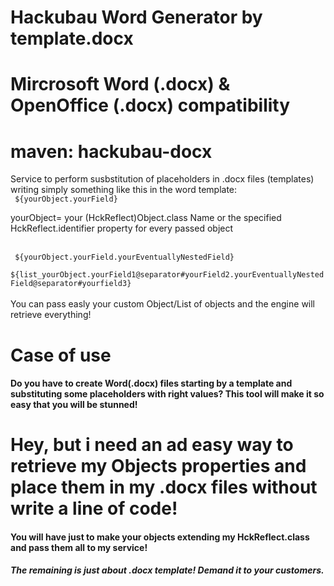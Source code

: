 # Hackubau Word Generator by template.docx 
# Mircrosoft Word (.docx) & OpenOffice (.docx) compatibility
# maven: hackubau-docx
Service to perform susbstitution of placeholders in .docx files (templates) writing simply something like this in the word template:
<br>
<code> ${yourObject.yourField} </code>
<p>yourObject= your (HckReflect)Object.class Name or the specified HckReflect.identifier property for every passed object</p>
<br>
<code> ${yourObject.yourField.yourEventuallyNestedField} </code>
<br>
<code> ${list_yourObject.yourField1@separator#yourField2.yourEventuallyNestedField@separator#yourfield3} </code>
<br>
<br>You can pass easly your custom Object/List of objects and the engine will retrieve everything!


<h1 class="lead">Case of use</h1>

<h4 class="lead">Do you have to create Word(.docx) files starting by a template and substituting some placeholders with right values?
This tool will make it so easy that you will be stunned! </h4>

<h1 class="lead">Hey, but i need an ad easy way to retrieve my Objects properties and place them in my .docx files without write a line of code!</h1>

<h4 class="lead">You will have just to make your objects extending my HckReflect.class and pass them all to my service!</h4>
<h5 class="lead">The remaining is just about .docx template! Demand it to your customers.</h5>

